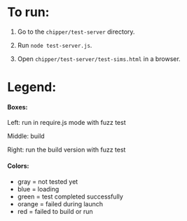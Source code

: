 # To run:

1. Go to the `chipper/test-server` directory.

2. Run `node test-server.js`.

3. Open `chipper/test-server/test-sims.html` in a browser.


# Legend:

#### Boxes:

Left: run in require.js mode with fuzz test

Middle: build

Right: run the build version with fuzz test

#### Colors:

* gray = not tested yet
* blue = loading
* green = test completed successfully
* orange = failed during launch
* red = failed to build or run